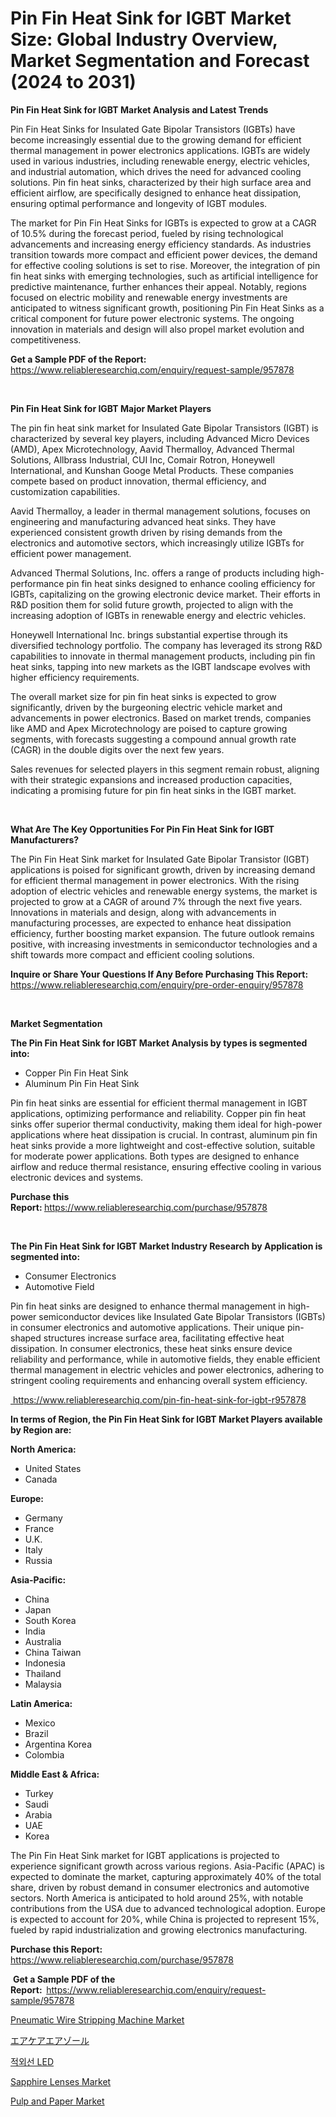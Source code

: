<p><h1>Pin Fin Heat Sink for IGBT Market Size: Global Industry Overview, Market Segmentation and Forecast (2024 to 2031)</h1></p><p><strong>Pin Fin Heat Sink for IGBT Market Analysis and Latest Trends</strong></p>
<p><p>Pin Fin Heat Sinks for Insulated Gate Bipolar Transistors (IGBTs) have become increasingly essential due to the growing demand for efficient thermal management in power electronics applications. IGBTs are widely used in various industries, including renewable energy, electric vehicles, and industrial automation, which drives the need for advanced cooling solutions. Pin fin heat sinks, characterized by their high surface area and efficient airflow, are specifically designed to enhance heat dissipation, ensuring optimal performance and longevity of IGBT modules.</p><p>The market for Pin Fin Heat Sinks for IGBTs is expected to grow at a CAGR of 10.5% during the forecast period, fueled by rising technological advancements and increasing energy efficiency standards. As industries transition towards more compact and efficient power devices, the demand for effective cooling solutions is set to rise. Moreover, the integration of pin fin heat sinks with emerging technologies, such as artificial intelligence for predictive maintenance, further enhances their appeal. Notably, regions focused on electric mobility and renewable energy investments are anticipated to witness significant growth, positioning Pin Fin Heat Sinks as a critical component for future power electronic systems. The ongoing innovation in materials and design will also propel market evolution and competitiveness.</p></p>
<p><strong>Get a Sample PDF of the Report:&nbsp;</strong> <a href="https://www.reliableresearchiq.com/enquiry/request-sample/957878">https://www.reliableresearchiq.com/enquiry/request-sample/957878</a></p>
<p>&nbsp;</p>
<p><strong>Pin Fin Heat Sink for IGBT Major Market Players</strong></p>
<p><p>The pin fin heat sink market for Insulated Gate Bipolar Transistors (IGBT) is characterized by several key players, including Advanced Micro Devices (AMD), Apex Microtechnology, Aavid Thermalloy, Advanced Thermal Solutions, Allbrass Industrial, CUI Inc, Comair Rotron, Honeywell International, and Kunshan Googe Metal Products. These companies compete based on product innovation, thermal efficiency, and customization capabilities.</p><p>Aavid Thermalloy, a leader in thermal management solutions, focuses on engineering and manufacturing advanced heat sinks. They have experienced consistent growth driven by rising demands from the electronics and automotive sectors, which increasingly utilize IGBTs for efficient power management. </p><p>Advanced Thermal Solutions, Inc. offers a range of products including high-performance pin fin heat sinks designed to enhance cooling efficiency for IGBTs, capitalizing on the growing electronic device market. Their efforts in R&D position them for solid future growth, projected to align with the increasing adoption of IGBTs in renewable energy and electric vehicles.</p><p>Honeywell International Inc. brings substantial expertise through its diversified technology portfolio. The company has leveraged its strong R&D capabilities to innovate in thermal management products, including pin fin heat sinks, tapping into new markets as the IGBT landscape evolves with higher efficiency requirements.</p><p>The overall market size for pin fin heat sinks is expected to grow significantly, driven by the burgeoning electric vehicle market and advancements in power electronics. Based on market trends, companies like AMD and Apex Microtechnology are poised to capture growing segments, with forecasts suggesting a compound annual growth rate (CAGR) in the double digits over the next few years. </p><p>Sales revenues for selected players in this segment remain robust, aligning with their strategic expansions and increased production capacities, indicating a promising future for pin fin heat sinks in the IGBT market.</p></p>
<p>&nbsp;</p>
<p><strong>What Are The Key Opportunities For Pin Fin Heat Sink for IGBT Manufacturers?</strong></p>
<p><p>The Pin Fin Heat Sink market for Insulated Gate Bipolar Transistor (IGBT) applications is poised for significant growth, driven by increasing demand for efficient thermal management in power electronics. With the rising adoption of electric vehicles and renewable energy systems, the market is projected to grow at a CAGR of around 7% through the next five years. Innovations in materials and design, along with advancements in manufacturing processes, are expected to enhance heat dissipation efficiency, further boosting market expansion. The future outlook remains positive, with increasing investments in semiconductor technologies and a shift towards more compact and efficient cooling solutions.</p></p>
<p><strong>Inquire or Share Your Questions If Any Before Purchasing This Report:</strong> <a href="https://www.reliableresearchiq.com/enquiry/pre-order-enquiry/957878">https://www.reliableresearchiq.com/enquiry/pre-order-enquiry/957878</a></p>
<p>&nbsp;</p>
<p><strong>Market Segmentation</strong></p>
<p><strong>The Pin Fin Heat Sink for IGBT Market Analysis by types is segmented into:</strong></p>
<p><ul><li>Copper Pin Fin Heat Sink</li><li>Aluminum Pin Fin Heat Sink</li></ul></p>
<p><p>Pin fin heat sinks are essential for efficient thermal management in IGBT applications, optimizing performance and reliability. Copper pin fin heat sinks offer superior thermal conductivity, making them ideal for high-power applications where heat dissipation is crucial. In contrast, aluminum pin fin heat sinks provide a more lightweight and cost-effective solution, suitable for moderate power applications. Both types are designed to enhance airflow and reduce thermal resistance, ensuring effective cooling in various electronic devices and systems.</p></p>
<p><strong>Purchase this Report:&nbsp;</strong><a href="https://www.reliableresearchiq.com/purchase/957878">https://www.reliableresearchiq.com/purchase/957878</a></p>
<p>&nbsp;</p>
<p><strong>The Pin Fin Heat Sink for IGBT Market Industry Research by Application is segmented into:</strong></p>
<p><ul><li>Consumer Electronics</li><li>Automotive Field</li></ul></p>
<p><p>Pin fin heat sinks are designed to enhance thermal management in high-power semiconductor devices like Insulated Gate Bipolar Transistors (IGBTs) in consumer electronics and automotive applications. Their unique pin-shaped structures increase surface area, facilitating effective heat dissipation. In consumer electronics, these heat sinks ensure device reliability and performance, while in automotive fields, they enable efficient thermal management in electric vehicles and power electronics, adhering to stringent cooling requirements and enhancing overall system efficiency.</p></p>
<p><a href="https://www.reliableresearchiq.com/pin-fin-heat-sink-for-igbt-r957878">&nbsp;https://www.reliableresearchiq.com/pin-fin-heat-sink-for-igbt-r957878</a></p>
<p><strong>In terms of Region, the Pin Fin Heat Sink for IGBT Market Players available by Region are:</strong></p>
<p>
    <p> <strong> North America: </strong>
        <ul>
            <li>United States</li>
            <li>Canada</li>
        </ul>
        </p> 
    <p> <strong> Europe: </strong>
        <ul>
            <li>Germany</li>
            <li>France</li>
            <li>U.K.</li>
            <li>Italy</li>
            <li>Russia</li>
        </ul>
        </p> 
    <p> <strong> Asia-Pacific: </strong>
        <ul>
            <li>China</li>
            <li>Japan</li>
            <li>South Korea</li>
            <li>India</li>
            <li>Australia</li>
            <li>China Taiwan</li>
            <li>Indonesia</li>
            <li>Thailand</li>
            <li>Malaysia</li>
        </ul>
        </p> 
    <p> <strong> Latin America: </strong>
        <ul>
            <li>Mexico</li>
            <li>Brazil</li>
            <li>Argentina Korea</li>
            <li>Colombia</li>
        </ul>
        </p> 
    <p> <strong> Middle East & Africa: </strong>
        <ul>
            <li>Turkey</li>
            <li>Saudi</li>
            <li>Arabia</li>
            <li>UAE</li>
            <li>Korea</li>
        </ul>
    </p>
    </p>
<p><p>The Pin Fin Heat Sink market for IGBT applications is projected to experience significant growth across various regions. Asia-Pacific (APAC) is expected to dominate the market, capturing approximately 40% of the total share, driven by robust demand in consumer electronics and automotive sectors. North America is anticipated to hold around 25%, with notable contributions from the USA due to advanced technological adoption. Europe is expected to account for 20%, while China is projected to represent 15%, fueled by rapid industrialization and growing electronics manufacturing.</p></p>
<p><strong>Purchase this Report: </strong><a href="https://www.reliableresearchiq.com/purchase/957878">https://www.reliableresearchiq.com/purchase/957878</a></p>
<p>&nbsp;<strong>Get a Sample PDF of the Report:&nbsp;&nbsp;</strong><a href="https://www.reliableresearchiq.com/enquiry/request-sample/957878">https://www.reliableresearchiq.com/enquiry/request-sample/957878</a></p>
<p><strong></strong></p>
<p><p><a href="https://medium.com/@joeyojholms59/the-pneumatic-wire-stripping-machine-market-research-report-provides-an-in-depth-and-up-to-date-bf9fbbb0204a">Pneumatic Wire Stripping Machine Market</a></p><p><a href="https://medium.com/@harperhe4e26/air-care-aerosol-market-%E3%81%AE%E3%82%B0%E3%83%AD%E3%83%BC%E3%83%90%E3%83%AB%E5%B8%82%E5%A0%B4%E6%A6%82%E8%A6%81%E3%81%AF-%E4%B8%96%E7%95%8C%E3%81%8A%E3%82%88%E3%81%B3%E4%B8%BB%E8%A6%81%E5%B8%82%E5%A0%B4%E3%81%AB%E3%81%8A%E3%81%91%E3%82%8B%E6%A5%AD%E7%95%8C%E3%81%AB%E5%BD%B1%E9%9F%BF%E3%82%92%E4%B8%8E%E3%81%88%E3%82%8B%E4%B8%BB%E8%A6%81%E3%81%AA%E3%83%88%E3%83%AC%E3%83%B3%E3%83%89%E3%81%AB%E3%81%A4%E3%81%84%E3%81%A6-%E7%8B%AC%E8%87%AA%E3%81%AE%E8%A6%96%E7%82%B9%E3%82%92%E6%8F%90%E4%BE%9B%E3%81%97%E3%81%BE%E3%81%99-6544a389f0ef">エアケアエアゾール</a></p><p><a href="https://github.com/laholand/Market-Research-Report-List-6/blob/main/71301478623.md">적외선 LED</a></p><p><a href="https://medium.com/@joeyojholms59/the-sapphire-lenses-market-industry-provides-a-comprehensive-and-current-analysis-of-the-sector-5a52b53e2e5c">Sapphire Lenses Market</a></p><p><a href="https://www.linkedin.com/pulse/strategic-market-insights-navigating-global-pulp-paper-landscape-c3wzf?trackingId=am2fnrJLQcW%2BkpHdOs96xg%3D%3D">Pulp and Paper Market</a></p></p>